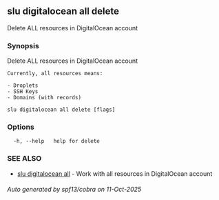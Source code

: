 ## slu digitalocean all delete

Delete ALL resources in DigitalOcean account

### Synopsis

Delete ALL resources in DigitalOcean account

	Currently, all resources means:

	- Droplets
	- SSH Keys
	- Domains (with records)
	

```
slu digitalocean all delete [flags]
```

### Options

```
  -h, --help   help for delete
```

### SEE ALSO

* [slu digitalocean all](slu_digitalocean_all.md)	 - Work with all resources in DigitalOcean account

###### Auto generated by spf13/cobra on 11-Oct-2025
